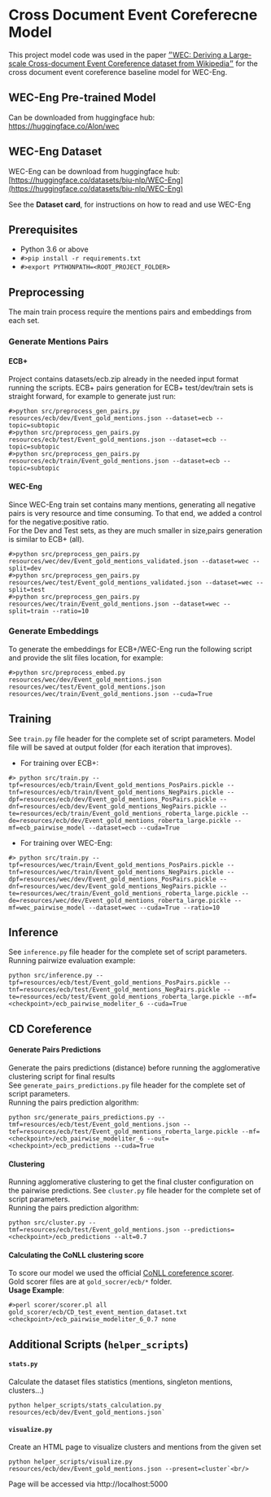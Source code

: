# Cross Document Event Coreferecne Model
This project model code was used in the paper <a href="https://www.aclweb.org/anthology/2021.naacl-main.198/">״WEC: Deriving a Large-scale Cross-document Event Coreference dataset from Wikipedia״</a> for the cross document event coreference baseline model for WEC-Eng. 
 
## WEC-Eng Pre-trained Model
Can be downloaded from huggingface hub: <a href="https://huggingface.co/Alon/wec">https://huggingface.co/Alon/wec</a>

## WEC-Eng Dataset
WEC-Eng can be download from huggingface hub: [https://huggingface.co/datasets/biu-nlp/WEC-Eng](https://huggingface.co/datasets/biu-nlp/WEC-Eng)

See the **Dataset card**, for instructions on how to read and use WEC-Eng 

## Prerequisites
- Python 3.6 or above<br/>
- `#>pip install -r requirements.txt`
- `#>export PYTHONPATH=<ROOT_PROJECT_FOLDER>`

## Preprocessing
The main train process require the mentions pairs and embeddings from each set.<br/>

### Generate Mentions Pairs
#### ECB+
Project contains datasets/ecb.zip already in the needed input format running the scripts.
ECB+ pairs generation for ECB+ test/dev/train sets is straight forward, for example to generate just run:<br/>
```
#>python src/preprocess_gen_pairs.py resources/ecb/dev/Event_gold_mentions.json --dataset=ecb --topic=subtopic
#>python src/preprocess_gen_pairs.py resources/ecb/test/Event_gold_mentions.json --dataset=ecb --topic=subtopic
#>python src/preprocess_gen_pairs.py resources/ecb/train/Event_gold_mentions.json --dataset=ecb --topic=subtopic
```

#### WEC-Eng
Since WEC-Eng train set contains many mentions, generating all negative pairs is very resource and time consuming.
 To that end, we added a control for the negative:positive ratio.<br/> 
 For the Dev and Test sets, as they are much smaller in size,pairs generation is similar to ECB+ (all).
 ```
#>python src/preprocess_gen_pairs.py resources/wec/dev/Event_gold_mentions_validated.json --dataset=wec --split=dev
#>python src/preprocess_gen_pairs.py resources/wec/test/Event_gold_mentions_validated.json --dataset=wec --split=test
#>python src/preprocess_gen_pairs.py resources/wec/train/Event_gold_mentions.json --dataset=wec --split=train --ratio=10
```

### Generate Embeddings
To generate the embeddings for ECB+/WEC-Eng run the following script and provide the slit files location, for example:<br/>
```
#>python src/preprocess_embed.py resources/wec/dev/Event_gold_mentions.json resources/wec/test/Event_gold_mentions.json resources/wec/train/Event_gold_mentions.json --cuda=True
```

## Training
See `train.py` file header for the complete set of script parameters.
Model file will be saved at output folder (for each iteration that improves).
- For training over ECB+:<br/>
```
#> python src/train.py --tpf=resources/ecb/train/Event_gold_mentions_PosPairs.pickle --tnf=resources/ecb/train/Event_gold_mentions_NegPairs.pickle --dpf=resources/ecb/dev/Event_gold_mentions_PosPairs.pickle --dnf=resources/ecb/dev/Event_gold_mentions_NegPairs.pickle --te=resources/ecb/train/Event_gold_mentions_roberta_large.pickle --de=resources/ecb/dev/Event_gold_mentions_roberta_large.pickle --mf=ecb_pairwise_model --dataset=ecb --cuda=True
```
- For training over WEC-Eng:<br/>
```
#> python src/train.py --tpf=resources/wec/train/Event_gold_mentions_PosPairs.pickle --tnf=resources/wec/train/Event_gold_mentions_NegPairs.pickle --dpf=resources/wec/dev/Event_gold_mentions_PosPairs.pickle --dnf=resources/wec/dev/Event_gold_mentions_NegPairs.pickle --te=resources/wec/train/Event_gold_mentions_roberta_large.pickle --de=resources/wec/dev/Event_gold_mentions_roberta_large.pickle --mf=wec_pairwise_model --dataset=wec --cuda=True --ratio=10
```

## Inference
See `inference.py` file header for the complete set of script parameters.
Running pairwize evaluation example:
```
python src/inference.py --tpf=resources/ecb/test/Event_gold_mentions_PosPairs.pickle --tnf=resources/ecb/test/Event_gold_mentions_NegPairs.pickle --te=resources/ecb/test/Event_gold_mentions_roberta_large.pickle --mf=<checkpoint>/ecb_pairwise_modeliter_6 --cuda=True
```

## CD Coreference
#### Generate Pairs Predictions
Generate the pairs predictions (distance) before running the agglomerative clustering script for final results<br/>
See `generate_pairs_predictions.py` file header for the complete set of script parameters.<br/>
Running the pairs prediction algorithm:
```
python src/generate_pairs_predictions.py --tmf=resources/ecb/test/Event_gold_mentions.json --tef=resources/ecb/test/Event_gold_mentions_roberta_large.pickle --mf=<checkpoint>/ecb_pairwise_modeliter_6 --out=<checkpoint>/ecb_predictions --cuda=True
```

#### Clustering
Running agglomerative clustering to get the final cluster configuration on the pairwise predictions.
See `cluster.py` file header for the complete set of script parameters.<br/>
Running the pairs prediction algorithm:
```
python src/cluster.py --tmf=resources/ecb/test/Event_gold_mentions.json --predictions=<checkpoint>/ecb_predictions --alt=0.7
```

#### Calculating the CoNLL clustering score
To score our model we used the official <a href="https://github.com/conll/reference-coreference-scorers">CoNLL coreference scorer</a>.<br/>
Gold scorer files are at `gold_socrer/ecb/*` folder.<br/>
**Usage Example**:

```
#>perl scorer/scorer.pl all gold_scorer/ecb/CD_test_event_mention_dataset.txt <checkpoint>/ecb_pairwise_modeliter_6_0.7 none
```
 

## Additional Scripts (`helper_scripts`)

#### `stats.py`
Calculate the dataset files statistics (mentions, singleton mentions, clusters...) <br/>
```
python helper_scripts/stats_calculation.py resources/ecb/dev/Event_gold_mentions.json`
```
#### `visualize.py`
Create an HTML page to visualize clusters and mentions from the given set<br/>
```
python helper_scripts/visualize.py resources/ecb/dev/Event_gold_mentions.json --present=cluster`<br/>
```
Page will be accessed via http://localhost:5000
